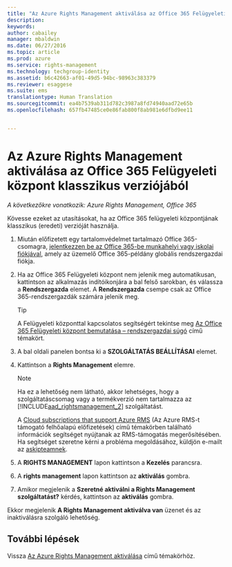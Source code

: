 ```yaml
---
title: "Az Azure Rights Management aktiválása az Office 365 Felügyeleti központ klasszikus verziójából | Azure RMS"
description: 
keywords: 
author: cabailey
manager: mbaldwin
ms.date: 06/27/2016
ms.topic: article
ms.prod: azure
ms.service: rights-management
ms.technology: techgroup-identity
ms.assetid: b6c42663-af01-49d5-94bc-98963c383379
ms.reviewer: esaggese
ms.suite: ems
translationtype: Human Translation
ms.sourcegitcommit: ea4b7539ab311d782c3987a8fd74940aad72e65b
ms.openlocfilehash: 657fb47485ce0e86fab800f8ab981e6dfbd9ee11


---
```


# Az Azure Rights Management aktiválása az Office 365 Felügyeleti központ klasszikus verziójából

*A következőkre vonatkozik: Azure Rights Management, Office 365*


Kövesse ezeket az utasításokat, ha az Office 365 felügyeleti központjának klasszikus (eredeti) verzióját használja.

1. Miután előfizetett egy tartalomvédelmet tartalmazó Office 365-csomagra, [jelentkezzen be az Office 365-be munkahelyi vagy iskolai fiókjával](https://portal.office.com/), amely az üzemelő Office 365-példány globális rendszergazdai fiókja.

2. Ha az Office 365 Felügyeleti központ nem jelenik meg automatikusan, kattintson az alkalmazás indítóikonjára a bal felső sarokban, és válassza a **Rendszergazda** elemet. A **Rendszergazda** csempe csak az Office 365-rendszergazdák számára jelenik meg.

    > [!TIP]
    > A Felügyeleti központtal kapcsolatos segítségért tekintse meg [Az Office 365 Felügyeleti központ bemutatása – rendszergazdai súgó](https://support.office.com/article/About-the-Office-365-admin-center-Admin-Help-58537702-d421-4d02-8141-e128e3703547) című témakört.

3. A bal oldali panelen bontsa ki a **SZOLGÁLTATÁS BEÁLLÍTÁSAI** elemet.

4.  Kattintson a **Rights Management** elemre.

    > [!NOTE]
    >Ha ez a lehetőség nem látható, akkor lehetséges, hogy a szolgáltatáscsomag vagy a termékverzió nem tartalmazza az [!INCLUDE[aad_rightsmanagement_2](../includes/aad_rightsmanagement_2_md.md)] szolgáltatást.
    >
    >A [Cloud subscriptions that support Azure RMS](../get-started/requirements-subscriptions.md) (Az Azure RMS-t támogató felhőalapú előfizetések) című témakörben található információk segítséget nyújtanak az RMS-támogatás megerősítésében. Ha segítséget szeretne kérni a probléma megoldásához, küldjön e-mailt az [askipteamnek](mailto:askipteam?subject=I%20cannot%20activate%20RMS).

5. A **RIGHTS MANAGEMENT** lapon kattintson a **Kezelés** parancsra.

6. A **rights management** lapon kattintson az **aktiválás** gombra.

7. Amikor megjelenik a **Szeretné aktiválni a Rights Management szolgáltatást?** kérdés, kattintson az **aktiválás** gombra.

Ekkor megjelenik **A Rights Management aktiválva van** üzenet és az inaktiválásra szolgáló lehetőség.

## További lépések
Vissza [Az Azure Rights Management aktiválása](activate-service.md) című témakörhöz.


<!--HONumber=Jul16_HO3-->


